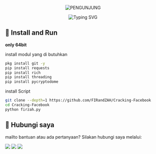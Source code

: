 <p align="center"> 
  <img src="https://visitor-badge.laobi.icu/badge?page_id=FIRandZAH.Cracking-Facebook&left_text=PENGUNJUNG&left_color=gray&right_color=green" alt="PENGUNJUNG"/>
</p>

<p align="center">
  <img src="https://readme-typing-svg.demolab.com?font=Fira+Code&pause=1000&color=00FF00&background=88888833&width=435&lines=scropt+Cracking+Facebook+new+update" alt="Typing SVG"/>
</p>

## 🚀 Install and Run
**only 64bit**

install modul yang di butuhkan

```sh
pkg install git -y
pip install requests
pip install rich
pip install threading
pip install pycryptodome
```

install Script 

```sh
git clone --depth=1 https://github.com/FIRandZAH/Cracking-Facebook
cd Cracking-Facebook
python firzah.py
```

##  🤝  Hubungi saya

mailto bantuan atau ada pertanyaan?  Silakan hubungi saya melalui:

[![](https://img.shields.io/badge/Whatsapp-CHAT-red?logo=Whatsapp&logoColor=Brightgreen&labelColor=white)](https://wa.me/6283170597744)
[![](https://img.shields.io/badge/Facebook-blue?logo=Facebook&logoColor=blue&labelColor=white)](https://www.facebook.com/firzah.892352?mibextid=ZbWKwL)
[![](https://img.shields.io/badge/Email-Contact%20Me-blue?logo=mail&logoColor=white&labelColor=white)](mailto:firzah48@gmail.com)
